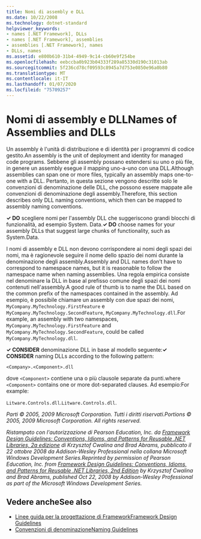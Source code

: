 ```yaml
---
title: Nomi di assembly e DLL
ms.date: 10/22/2008
ms.technology: dotnet-standard
helpviewer_keywords:
- names [.NET Framework], DLLs
- names [.NET Framework], assemblies
- assemblies [.NET Framework], names
- DLLs, names
ms.assetid: e800b610-31b4-4949-9c14-cb60e9f254be
ms.openlocfilehash: eebccba0b923b04333f289a85330d190c31013ab
ms.sourcegitcommit: 5f236cd78cf09593c8945a7d753e0850e96a0b80
ms.translationtype: MT
ms.contentlocale: it-IT
ms.lasthandoff: 01/07/2020
ms.locfileid: "75709257"
---
```

# <a name="names-of-assemblies-and-dlls"></a><span data-ttu-id="7081e-102">Nomi di assembly e DLL</span><span class="sxs-lookup"><span data-stu-id="7081e-102">Names of Assemblies and DLLs</span></span>
<span data-ttu-id="7081e-103">Un assembly è l'unità di distribuzione e di identità per i programmi di codice gestito.</span><span class="sxs-lookup"><span data-stu-id="7081e-103">An assembly is the unit of deployment and identity for managed code programs.</span></span> <span data-ttu-id="7081e-104">Sebbene gli assembly possano estendersi su uno o più file, in genere un assembly esegue il mapping uno-a-uno con una DLL.</span><span class="sxs-lookup"><span data-stu-id="7081e-104">Although assemblies can span one or more files, typically an assembly maps one-to-one with a DLL.</span></span> <span data-ttu-id="7081e-105">Pertanto, in questa sezione vengono descritte solo le convenzioni di denominazione delle DLL, che possono essere mappate alle convenzioni di denominazione degli assembly.</span><span class="sxs-lookup"><span data-stu-id="7081e-105">Therefore, this section describes only DLL naming conventions, which then can be mapped to assembly naming conventions.</span></span>  
  
 <span data-ttu-id="7081e-106">**✓ DO** scegliere nomi per l'assembly DLL che suggeriscono grandi blocchi di funzionalità, ad esempio System. Data.</span><span class="sxs-lookup"><span data-stu-id="7081e-106">**✓ DO** choose names for your assembly DLLs that suggest large chunks of functionality, such as System.Data.</span></span>  
  
 <span data-ttu-id="7081e-107">I nomi di assembly e DLL non devono corrispondere ai nomi degli spazi dei nomi, ma è ragionevole seguire il nome dello spazio dei nomi durante la denominazione degli assembly.</span><span class="sxs-lookup"><span data-stu-id="7081e-107">Assembly and DLL names don’t have to correspond to namespace names, but it is reasonable to follow the namespace name when naming assemblies.</span></span> <span data-ttu-id="7081e-108">Una regola empirica consiste nel denominare la DLL in base al prefisso comune degli spazi dei nomi contenuti nell'assembly.</span><span class="sxs-lookup"><span data-stu-id="7081e-108">A good rule of thumb is to name the DLL based on the common prefix of the namespaces contained in the assembly.</span></span> <span data-ttu-id="7081e-109">Ad esempio, è possibile chiamare un assembly con due spazi dei nomi, `MyCompany.MyTechnology.FirstFeature` e `MyCompany.MyTechnology.SecondFeature`, `MyCompany.MyTechnology.dll`.</span><span class="sxs-lookup"><span data-stu-id="7081e-109">For example, an assembly with two namespaces, `MyCompany.MyTechnology.FirstFeature` and `MyCompany.MyTechnology.SecondFeature`, could be called `MyCompany.MyTechnology.dll`.</span></span>  
  
 <span data-ttu-id="7081e-110">**✓ CONSIDER** denominazione DLL in base al modello seguente:</span><span class="sxs-lookup"><span data-stu-id="7081e-110">**✓ CONSIDER** naming DLLs according to the following pattern:</span></span>  
  
 `<Company>.<Component>.dll`  
  
 <span data-ttu-id="7081e-111">dove `<Component>` contiene una o più clausole separate da punti.</span><span class="sxs-lookup"><span data-stu-id="7081e-111">where `<Component>` contains one or more dot-separated clauses.</span></span> <span data-ttu-id="7081e-112">Ad esempio:</span><span class="sxs-lookup"><span data-stu-id="7081e-112">For example:</span></span>  
  
 <span data-ttu-id="7081e-113">`Litware.Controls.dll`.</span><span class="sxs-lookup"><span data-stu-id="7081e-113">`Litware.Controls.dll`.</span></span>  
  
 <span data-ttu-id="7081e-114">*Parti © 2005, 2009 Microsoft Corporation. Tutti i diritti riservati.*</span><span class="sxs-lookup"><span data-stu-id="7081e-114">*Portions © 2005, 2009 Microsoft Corporation. All rights reserved.*</span></span>  
  
 <span data-ttu-id="7081e-115">*Ristampato con l'autorizzazione di Pearson Education, Inc. da [Framework Design Guidelines: Conventions, Idioms, and Patterns for Reusable .NET Libraries, 2a edizione](https://www.informit.com/store/framework-design-guidelines-conventions-idioms-and-9780321545619) di Krzysztof Cwalina and Brad Abrams, pubblicato il 22 ottobre 2008 da Addison-Wesley Professional nella collana Microsoft Windows Development Series.*</span><span class="sxs-lookup"><span data-stu-id="7081e-115">*Reprinted by permission of Pearson Education, Inc. from [Framework Design Guidelines: Conventions, Idioms, and Patterns for Reusable .NET Libraries, 2nd Edition](https://www.informit.com/store/framework-design-guidelines-conventions-idioms-and-9780321545619) by Krzysztof Cwalina and Brad Abrams, published Oct 22, 2008 by Addison-Wesley Professional as part of the Microsoft Windows Development Series.*</span></span>  
  
## <a name="see-also"></a><span data-ttu-id="7081e-116">Vedere anche</span><span class="sxs-lookup"><span data-stu-id="7081e-116">See also</span></span>

- [<span data-ttu-id="7081e-117">Linee guida per la progettazione di Framework</span><span class="sxs-lookup"><span data-stu-id="7081e-117">Framework Design Guidelines</span></span>](../../../docs/standard/design-guidelines/index.md)
- [<span data-ttu-id="7081e-118">Convenzioni di denominazione</span><span class="sxs-lookup"><span data-stu-id="7081e-118">Naming Guidelines</span></span>](../../../docs/standard/design-guidelines/naming-guidelines.md)

